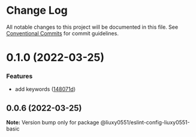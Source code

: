 # Change Log

All notable changes to this project will be documented in this file.
See [Conventional Commits](https://conventionalcommits.org) for commit guidelines.

# 0.1.0 (2022-03-25)


### Features

* add keywords ([148071d](https://github.com/liuxy0551/eslint-config-liuxy0551/commit/148071d01d62e92ae9c6b0e6ad9840b03c9bb39f))





## 0.0.6 (2022-03-25)

**Note:** Version bump only for package @liuxy0551/eslint-config-liuxy0551-basic
